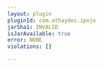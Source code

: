 ```yaml
---
layout: plugin
pluginId: com.athaydes.ipojo
jarSha1: INVALID
isJarAvailable: true
error: NONE
violations: []

---
```

